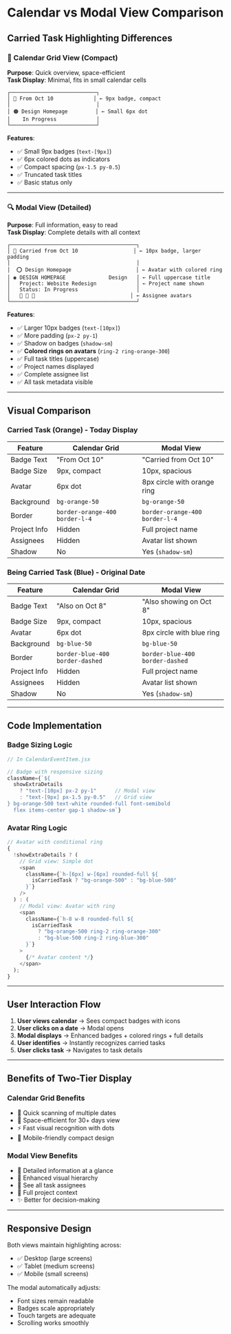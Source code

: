 # Calendar vs Modal View Comparison

## Carried Task Highlighting Differences

### 📅 Calendar Grid View (Compact)

**Purpose**: Quick overview, space-efficient  
**Task Display**: Minimal, fits in small calendar cells

```
┌────────────────────────────┐
│ 📌 From Oct 10             │ ← 9px badge, compact
│                            │
│ 🟠 Design Homepage         │ ← Small 6px dot
│    In Progress             │
└────────────────────────────┘
```

**Features**:

- ✅ Small 9px badges (`text-[9px]`)
- ✅ 6px colored dots as indicators
- ✅ Compact spacing (`px-1.5 py-0.5`)
- ✅ Truncated task titles
- ✅ Basic status only

---

### 🔍 Modal View (Detailed)

**Purpose**: Full information, easy to read  
**Task Display**: Complete details with all context

```
┌─────────────────────────────────────────┐
│ 📌 Carried from Oct 10                  │ ← 10px badge, larger padding
│                                         │
│  ⭕ Design Homepage                     │ ← Avatar with colored ring
│ ◉ DESIGN HOMEPAGE              Design   │ ← Full uppercase title
│   Project: Website Redesign             │ ← Project name shown
│   Status: In Progress                   │
│   👤 👤 👤                               │ ← Assignee avatars
└─────────────────────────────────────────┘
```

**Features**:

- ✅ Larger 10px badges (`text-[10px]`)
- ✅ More padding (`px-2 py-1`)
- ✅ Shadow on badges (`shadow-sm`)
- ✅ **Colored rings on avatars** (`ring-2 ring-orange-300`)
- ✅ Full task titles (uppercase)
- ✅ Project names displayed
- ✅ Complete assignee list
- ✅ All task metadata visible

---

## Visual Comparison

### Carried Task (Orange) - Today Display

| Feature      | Calendar Grid                  | Modal View                     |
| ------------ | ------------------------------ | ------------------------------ |
| Badge Text   | "From Oct 10"                  | "Carried from Oct 10"          |
| Badge Size   | 9px, compact                   | 10px, spacious                 |
| Avatar       | 6px dot                        | 8px circle with orange ring    |
| Background   | `bg-orange-50`                 | `bg-orange-50`                 |
| Border       | `border-orange-400 border-l-4` | `border-orange-400 border-l-4` |
| Project Info | Hidden                         | Full project name              |
| Assignees    | Hidden                         | Avatar list shown              |
| Shadow       | No                             | Yes (`shadow-sm`)              |

### Being Carried Task (Blue) - Original Date

| Feature      | Calendar Grid                   | Modal View                      |
| ------------ | ------------------------------- | ------------------------------- |
| Badge Text   | "Also on Oct 8"                 | "Also showing on Oct 8"         |
| Badge Size   | 9px, compact                    | 10px, spacious                  |
| Avatar       | 6px dot                         | 8px circle with blue ring       |
| Background   | `bg-blue-50`                    | `bg-blue-50`                    |
| Border       | `border-blue-400 border-dashed` | `border-blue-400 border-dashed` |
| Project Info | Hidden                          | Full project name               |
| Assignees    | Hidden                          | Avatar list shown               |
| Shadow       | No                              | Yes (`shadow-sm`)               |

---

## Code Implementation

### Badge Sizing Logic

```javascript
// In CalendarEventItem.jsx

// Badge with responsive sizing
className={`${
  showExtraDetails
    ? "text-[10px] px-2 py-1"      // Modal view
    : "text-[9px] px-1.5 py-0.5"   // Grid view
} bg-orange-500 text-white rounded-full font-semibold
  flex items-center gap-1 shadow-sm`}
```

### Avatar Ring Logic

```javascript
// Avatar with conditional ring
{
  !showExtraDetails ? (
    // Grid view: Simple dot
    <span
      className={`h-[6px] w-[6px] rounded-full ${
        isCarriedTask ? "bg-orange-500" : "bg-blue-500"
      }`}
    />
  ) : (
    // Modal view: Avatar with ring
    <span
      className={`h-8 w-8 rounded-full ${
        isCarriedTask
          ? "bg-orange-500 ring-2 ring-orange-300"
          : "bg-blue-500 ring-2 ring-blue-300"
      }`}
    >
      {/* Avatar content */}
    </span>
  );
}
```

---

## User Interaction Flow

1. **User views calendar** → Sees compact badges with icons
2. **User clicks on a date** → Modal opens
3. **Modal displays** → Enhanced badges + colored rings + full details
4. **User identifies** → Instantly recognizes carried tasks
5. **User clicks task** → Navigates to task details

---

## Benefits of Two-Tier Display

### Calendar Grid Benefits

- 🎯 Quick scanning of multiple dates
- 💾 Space-efficient for 30+ days view
- ⚡ Fast visual recognition with dots
- 📱 Mobile-friendly compact design

### Modal View Benefits

- 📖 Detailed information at a glance
- 🎨 Enhanced visual hierarchy
- 👥 See all task assignees
- 🔗 Full project context
- ✨ Better for decision-making

---

## Responsive Design

Both views maintain highlighting across:

- ✅ Desktop (large screens)
- ✅ Tablet (medium screens)
- ✅ Mobile (small screens)

The modal automatically adjusts:

- Font sizes remain readable
- Badges scale appropriately
- Touch targets are adequate
- Scrolling works smoothly
